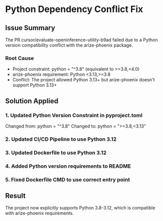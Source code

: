 # Python Dependency Conflict Fix

## Issue Summary
The PR cursor/evaluate-openinference-utility-b9ad failed due to a Python version compatibility conflict with the arize-phoenix package.

### Root Cause
- Project constraint: python = "^3.8" (equivalent to >=3.8,<4.0)
- arize-phoenix requirement: Python <3.13,>=3.8
- Conflict: The project allowed Python 3.13+ but arize-phoenix doesn't support Python 3.13+

## Solution Applied

### 1. Updated Python Version Constraint in pyproject.toml
Changed from: python = "^3.8"
Changed to: python = ">=3.8,<3.13"

### 2. Updated CI/CD Pipeline to use Python 3.12
### 3. Updated Dockerfile to use Python 3.12
### 4. Added Python version requirements to README
### 5. Fixed Dockerfile CMD to use correct entry point

## Result
The project now explicitly supports Python 3.8-3.12, which is compatible with arize-phoenix requirements.
